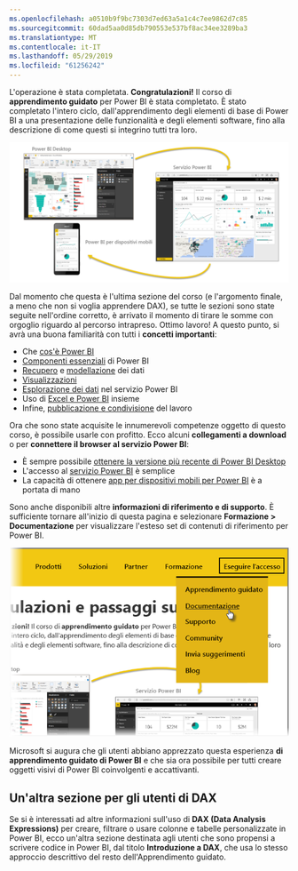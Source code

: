```yaml
---
ms.openlocfilehash: a0510b9f9bc7303d7ed63a5a1c4c7ee9862d7c85
ms.sourcegitcommit: 60dad5aa0d85db790553e537bf8ac34ee3289ba3
ms.translationtype: MT
ms.contentlocale: it-IT
ms.lasthandoff: 05/29/2019
ms.locfileid: "61256242"
---
```

L'operazione è stata completata. **Congratulazioni!** Il corso di **apprendimento guidato** per Power BI è stata completato. È stato completato l'intero ciclo, dall'apprendimento degli elementi di base di Power BI a una presentazione delle funzionalità e degli elementi software, fino alla descrizione di come questi si integrino tutti tra loro.

![](media/6-5-guided-learning-completion/c0a0_2.png)

Dal momento che questa è l'ultima sezione del corso (e l'argomento finale, a meno che non si voglia apprendere DAX), se tutte le sezioni sono state seguite nell'ordine corretto, è arrivato il momento di tirare le somme con orgoglio riguardo al percorso intrapreso. Ottimo lavoro! A questo punto, si avrà una buona familiarità con tutti i **concetti importanti**:

* Che [cos'è Power BI](../gettingstarted.yml?tutorial-step=1)
* [Componenti essenziali](../gettingstarted.yml?tutorial-step=3) di Power BI
* [Recupero](../gettingdata.yml?tutorial-step=3) e [modellazione](../modeling.yml?tutorial-step=1) dei dati
* [Visualizzazioni](../visualizations.yml?tutorial-step=1)
* [Esplorazione dei dati](../exploringdata.yml?tutorial-step=1) nel servizio Power BI
* Uso di [Excel e Power BI](../powerbiandexcel.yml?tutorial-step=1) insieme
* Infine, [pubblicazione e condivisione](../publishingandsharing.yml?tutorial-step=1) del lavoro

Ora che sono state acquisite le innumerevoli competenze oggetto di questo corso, è possibile usarle con profitto. Ecco alcuni **collegamenti a download** o per **connettere il browser al servizio Power BI**:

* È sempre possibile [ottenere la versione più recente di Power BI Desktop](https://powerbi.microsoft.com/desktop)
* L'accesso al [servizio Power BI](https://powerbi.microsoft.com/) è semplice
* La capacità di ottenere [app per dispositivi mobili per Power BI](https://powerbi.microsoft.com/mobile/) è a portata di mano

Sono anche disponibili altre **informazioni di riferimento e di supporto**. È sufficiente tornare all'inizio di questa pagina e selezionare **Formazione > Documentazione** per visualizzare l'esteso set di contenuti di riferimento per Power BI.

![](media/6-5-guided-learning-completion/6-5_1.png)

Microsoft si augura che gli utenti abbiano apprezzato questa esperienza **di apprendimento guidato di Power BI** e che sia ora possibile per tutti creare oggetti visivi di Power BI coinvolgenti e accattivanti.

## <a name="one-more-section-for-dax-users"></a>Un'altra sezione per gli utenti di DAX
Se si è interessati ad altre informazioni sull'uso di **DAX (Data Analysis Expressions)** per creare, filtrare o usare colonne e tabelle personalizzate in Power BI, ecco un'altra sezione destinata agli utenti che sono propensi a scrivere codice in Power BI, dal titolo **Introduzione a DAX**, che usa lo stesso approccio descrittivo del resto dell'Apprendimento guidato.

